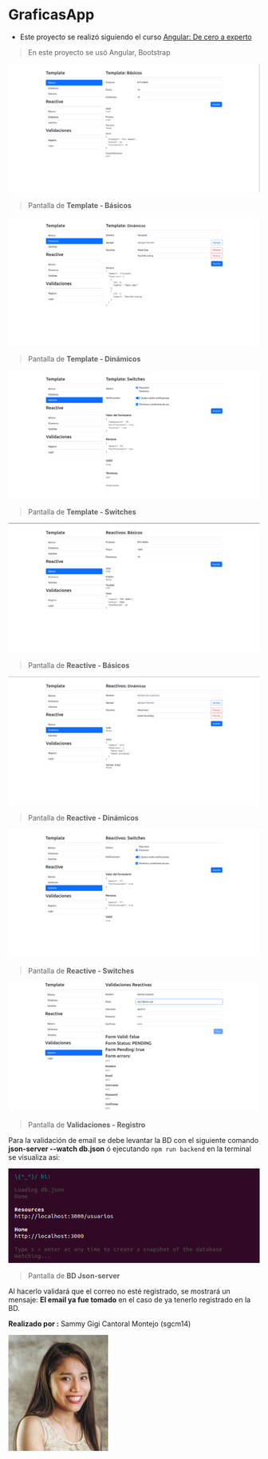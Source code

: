 GraficasApp
===========
- Este proyecto se realizó siguiendo el curso [Angular: De cero a experto](https://www.udemy.com/course/angular-fernando-herrera/# "Angular: De cero a experto") 
> En este proyecto se usó Angular, Bootstrap


![](https://raw.githubusercontent.com/sgcm14/formularios-app/main/doc/imagen1.png)
> Pantalla de **Template - Básicos**


![](https://raw.githubusercontent.com/sgcm14/formularios-app/main/doc/imagen2.png)
> Pantalla de **Template - Dinámicos**


![](https://raw.githubusercontent.com/sgcm14/formularios-app/main/doc/imagen3.png)
> Pantalla de **Template - Switches**


![](https://raw.githubusercontent.com/sgcm14/formularios-app/main/doc/imagen4.png)
> Pantalla de **Reactive - Básicos**


![](https://raw.githubusercontent.com/sgcm14/formularios-app/main/doc/imagen5.png)
> Pantalla de **Reactive - Dinámicos**


![](https://raw.githubusercontent.com/sgcm14/formularios-app/main/doc/imagen6.png)
> Pantalla de **Reactive - Switches**


![](https://raw.githubusercontent.com/sgcm14/formularios-app/main/doc/imagen7.png)
> Pantalla de **Validaciones - Registro**


Para la validación de email se debe levantar la BD con el siguiente comando **json-server --watch db.json** ó ejecutando ```npm run backend``` en la terminal se visualiza asi:

![](https://raw.githubusercontent.com/sgcm14/formularios-app/main/doc/db-json.png)
> Pantalla de **BD Json-server**

Al hacerlo validará que el correo no esté registrado, se mostrará un mensaje: **El email ya fue tomado** en el caso de ya tenerlo registrado en la BD.


**Realizado por :** Sammy Gigi Cantoral Montejo (sgcm14)

<img src ="https://raw.githubusercontent.com/sgcm14/sgcm14/main/sammy.jpg" width="200">

